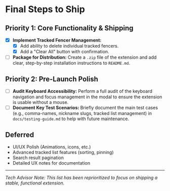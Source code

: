 # Final Steps to Ship

## Priority 1: Core Functionality & Shipping
- [x] **Implement Tracked Fencer Management:**
  - [x] Add ability to delete individual tracked fencers.
  - [x] Add a "Clear All" button with confirmation.
- [ ] **Package for Distribution:** Create a `.zip` file of the extension and add clear, step-by-step installation instructions to `README.md`.

## Priority 2: Pre-Launch Polish
- [ ] **Audit Keyboard Accessibility:** Perform a full audit of the keyboard navigation and focus management in the modal to ensure the extension is usable without a mouse.
- [ ] **Document Key Test Scenarios:** Briefly document the main test cases (e.g., comma-names, nickname slugs, tracked list management) in `docs/testing-guide.md` to help with future maintenance.

## Deferred
- UI/UX Polish (Animations, icons, etc.)
- Advanced tracked list features (sorting, pinning)
- Search result pagination
- Detailed UX notes for documentation

---
*Tech Advisor Note: This list has been reprioritized to focus on shipping a stable, functional extension.*
